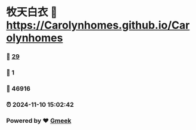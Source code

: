 # 牧天白衣 :link: https://Carolynhomes.github.io/Carolynhomes 
### :page_facing_up: [29](https://Carolynhomes.github.io/Carolynhomes/tag.html) 
### :speech_balloon: 1 
### :hibiscus: 46916 
### :alarm_clock: 2024-11-10 15:02:42 
### Powered by :heart: [Gmeek](https://github.com/Meekdai/Gmeek)
